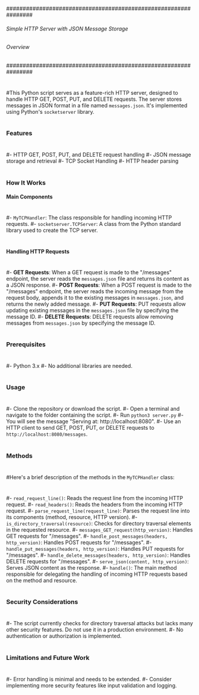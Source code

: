 ################################################################
###### Simple HTTP Server with JSON Message Storage
###### Overview
################################################################
#
#This Python script serves as a feature-rich HTTP server, designed to handle HTTP GET, POST, PUT, and DELETE requests. The server stores messages in JSON format in a file named `messages.json`. It's implemented using Python's `socketserver` library.
#
### Features
#
#- HTTP GET, POST, PUT, and DELETE request handling
#- JSON message storage and retrieval
#- TCP Socket Handling
#- HTTP header parsing
#
### How It Works
#### Main Components
#
#- `MyTCPHandler`: The class responsible for handling incoming HTTP requests.
#- `socketserver.TCPServer`: A class from the Python standard library used to create the TCP server.
#
#### Handling HTTP Requests
#
#- **GET Requests**: When a GET request is made to the "/messages" endpoint, the server reads the `messages.json` file and returns its content as a JSON response.
#- **POST Requests**: When a POST request is made to the "/messages" endpoint, the server reads the incoming message from the request body, appends it to the existing messages in `messages.json`, and returns the newly added message.
#- **PUT Requests**: PUT requests allow updating existing messages in the `messages.json` file by specifying the message ID.
#- **DELETE Requests**: DELETE requests allow removing messages from `messages.json` by specifying the message ID.
#
### Prerequisites
#
#- Python 3.x
#- No additional libraries are needed.
#
### Usage
#
#- Clone the repository or download the script.
#- Open a terminal and navigate to the folder containing the script.
#- Run `python3 server.py`
#- You will see the message "Serving at: http://localhost:8080".
#- Use an HTTP client to send GET, POST, PUT, or DELETE requests to `http://localhost:8080/messages`.
#
### Methods
#
#Here's a brief description of the methods in the `MyTCPHandler` class:
#
#- `read_request_line()`: Reads the request line from the incoming HTTP request.
#- `read_headers()`: Reads the headers from the incoming HTTP request.
#- `parse_request_line(request_line)`: Parses the request line into its components (method, resource, HTTP version).
#- `is_directory_traversal(resource)`: Checks for directory traversal elements in the requested resource.
#- `messages_GET_request(http_version)`: Handles GET requests for "/messages".
#- `handle_post_messages(headers, http_version)`: Handles POST requests for "/messages".
#- `handle_put_messages(headers, http_version)`: Handles PUT requests for "/messages".
#- `handle_delete_messages(headers, http_version)`: Handles DELETE requests for "/messages".
#- `serve_json(content, http_version)`: Serves JSON content as the response.
#- `handle()`: The main method responsible for delegating the handling of incoming HTTP requests based on the method and resource.
#
### Security Considerations
#
#- The script currently checks for directory traversal attacks but lacks many other security features. Do not use it in a production environment.
#- No authentication or authorization is implemented.
#
### Limitations and Future Work
#
#- Error handling is minimal and needs to be extended.
#- Consider implementing more security features like input validation and logging.
#
#